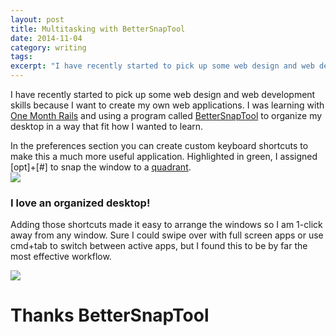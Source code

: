 ```yaml
---
layout: post
title: Multitasking with BetterSnapTool
date: 2014-11-04
category: writing
tags:
excerpt: "I have recently started to pick up some web design and web development skills because I want to create my own web applications. I was learning with One Month Rails and using a program called BetterSnapTool to organize my..."
---
```


I have recently started to pick up some web design and web development skills because I want to create my own web applications. I was learning with [One Month Rails](http://mbsy.co/9tG6V) and using a program called [BetterSnapTool](https://itunes.apple.com/us/app/bettersnaptool/id417375580?mt=12) to organize my desktop in a way that fit how I wanted to learn.

In the preferences section you can create custom keyboard shortcuts to make this a much more useful application. Highlighted in green, I assigned [opt]+[#] to snap the window to a [quadrant](http://www.purplemath.com/modules/plane3.htm).  
 ![](http://postachio-images.s3-website-us-east-1.amazonaws.com/6e4477b91d0f812c91229b0e7499c22c.png)

### I love an organized desktop!

Adding those shortcuts made it easy to arrange the windows so I am 1-click away from any window. Sure I could swipe over with full screen apps or use cmd+tab to switch between active apps, but I found this to be by far the most effective workflow.

![](http://postachio-images.s3-website-us-east-1.amazonaws.com/5abc764b4037f6cb3918f85c9730a802.png)

# Thanks BetterSnapTool
